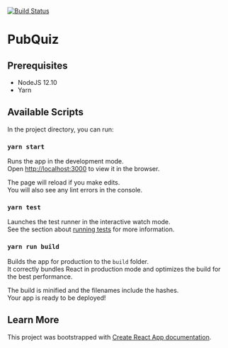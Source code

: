 [![Build Status](https://travis-ci.com/Hacklor/PubQuiz.svg?branch=master)](https://travis-ci.com/Hacklor/PubQuiz)

# PubQuiz

## Prerequisites
- NodeJS 12.10
- Yarn

## Available Scripts
In the project directory, you can run:

### `yarn start`

Runs the app in the development mode.<br>
Open [http://localhost:3000](http://localhost:3000) to view it in the browser.

The page will reload if you make edits.<br>
You will also see any lint errors in the console.

### `yarn test`

Launches the test runner in the interactive watch mode.<br>
See the section about [running tests](https://facebook.github.io/create-react-app/docs/running-tests) for more information.

### `yarn run build`

Builds the app for production to the `build` folder.<br>
It correctly bundles React in production mode and optimizes the build for the best performance.

The build is minified and the filenames include the hashes.<br>
Your app is ready to be deployed!

## Learn More
This project was bootstrapped with [Create React App documentation](https://facebook.github.io/create-react-app/docs/getting-started).

